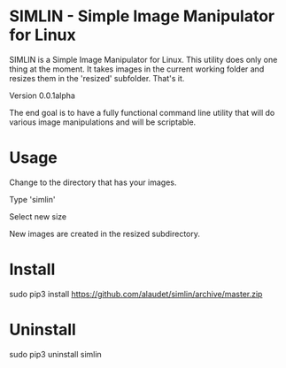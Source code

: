 SIMLIN - Simple Image Manipulator for Linux
==========================

SIMLIN is a Simple Image Manipulator for Linux.  This utility does only one thing at the moment.  It takes images in the current working folder and resizes them in the 'resized' subfolder.  That's it.

Version 0.0.1alpha

The end goal is to have a fully functional command line utility that will do various image manipulations and will be scriptable.

Usage
======
Change to the directory that has your images.

Type 'simlin'

Select new size

New images are created in the resized subdirectory.


Install
=======

sudo pip3 install https://github.com/alaudet/simlin/archive/master.zip


Uninstall
==========

sudo pip3 uninstall simlin